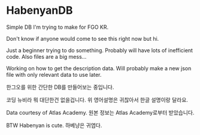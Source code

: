 # HabenyanDB
Simple DB I'm trying to make for FGO KR.


Don't know if anyone would come to see this right now but hi. 

Just a beginner trying to do something. Probably will have lots of inefficient code. Also files are a big mess...


Working on how to get the description data. Will probably make a new json file with only relevant data to use later.


한그오를 위한 간단한 DB를 만들어보는 중입니다.

코딩 뉴비라 뭐 대단한건 없을겁니다. 위 영어설명은 귀찮아서 한글 설명이랑 달라요. 



Data courtesy of Atlas Academy. 원본 정보는 Atlas Academy로부터 받았습니다.

BTW Habenyan is cute. 하베냥은 귀엽다.
